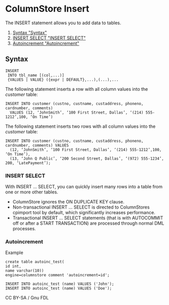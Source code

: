 # ColumnStore Insert

The INSERT statement allows you to add data to tables.

1. [Syntax "Syntax"](columnstore-insert.md#syntax)
2. [INSERT SELECT "INSERT SELECT"](columnstore-insert.md#insert-select)
3. [Autoincrement "Autoincrement"](columnstore-insert.md#autoincrement)

## Syntax

```
INSERT 
 INTO tbl_name [(col,...)]
 {VALUES | VALUE} ({expr | DEFAULT},...),(...),...
```

The following statement inserts a row with all column values into the _customer_ table:

```
INSERT INTO customer (custno, custname, custaddress, phoneno, cardnumber, comments) 
  VALUES (12, ‘JohnSmith’, ‘100 First Street, Dallas’, ‘(214) 555-1212’,100, ‘On Time’)
```

The following statement inserts two rows with all column values into the _customer_ table:

```
INSERT INTO customer (custno, custname, custaddress, phoneno, cardnumber, comments) VALUES 
  (12, ‘JohnSmith’, ‘100 First Street, Dallas’, ‘(214) 555-1212’,100, ‘On Time’),
  (13, ‘John Q Public’, ‘200 Second Street, Dallas’, ‘(972) 555-1234’, 200, ‘LatePayment’);
```

### INSERT SELECT

With INSERT ... SELECT, you can quickly insert many rows into a table from one or more other tables.

* ColumnStore ignores the ON DUPLICATE KEY clause.
* Non-transactional INSERT ... SELECT is directed to ColumnStores cpimport tool by default, which significantly increases performance.
* Transactional INSERT ... SELECT statements (that is with AUTOCOMMIT off or after a START TRANSACTION) are processed through normal DML processes.

### Autoincrement

Example

```
create table autoinc_test(
id int,
name varchar(10))
engine=columnstore comment 'autoincrement=id';

INSERT INTO autoinc_test (name) VALUES ('John');
INSERT INTO autoinc_test (name) VALUES ('Doe');
```

CC BY-SA / Gnu FDL

